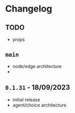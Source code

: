 # Changelog

## TODO
- props

## `main`
- node/edge architecture
- 

## `0.1.31` - 18/09/2023
- initial release
- agent/choice architecture